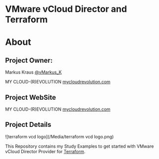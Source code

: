 VMware vCloud Director and Terraform
===================================

# About

## Project Owner:

Markus Kraus [@vMarkus_K](https://twitter.com/vMarkus_K)

MY CLOUD-(R)EVOLUTION [mycloudrevolution.com](http://mycloudrevolution.com/)

## Project WebSite

MY CLOUD-(R)EVOLUTION [mycloudrevolution.com](http://mycloudrevolution.com/)

## Project Details

![terraform vcd logo](/Media/terraform vcd logo.png)

This Repository contains my Study Examples to get started with VMware vCloud Director Provider for [Terraform](https://www.terraform.io).
